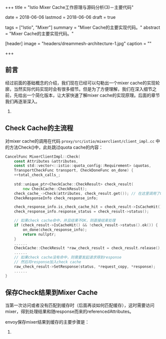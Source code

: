 +++
title = "Istio Mixer Cache工作原理与源码分析(3)－主要代码"

date = 2018-06-06
lastmod = 2018-06-06
draft = true

tags = ["Istio", "Mixer"]
summary = "Mixer Cache的主要实现代码。"
abstract = "Mixer Cache的主要实现代码。"

[header]
image = "headers/dreammesh-architecture-1.jpg"
caption = ""

+++

## 前言

经过前面的基础概念的介绍，我们现在已经可以勾勒出一个mixer cache的实现轮廓，当然实际代码实现时会有很多细节。但是为了方便理解，我们在深入细节之前，先给出一个简化版本，让大家快速了解mixer cache的实现原理。后面的章节我们再逐渐深入。

1. ​


## Check Cache的主流程

对mixer cache的调用在代码 `proxy/src/istio/mixerclient/client_impl.cc` 中的方法Check()中，此处跳过quota cache的内容：

```go
CancelFunc MixerClientImpl::Check(
    const Attributes &attributes,
    const std::vector<::istio::quota_config::Requirement> &quotas,
    TransportCheckFunc transport, CheckDoneFunc on_done) {
	++total_check_calls_;
    
    std::unique_ptr<CheckCache::CheckResult> check_result(
        new CheckCache::CheckResult);
    check_cache_->Check(attributes, check_result.get()); // 在这里调用了CheckCache.Check()方法
    CheckResponseInfo check_response_info;

    check_response_info.is_check_cache_hit = check_result->IsCacheHit();
    check_response_info.response_status = check_result->status();

    // 如果check cache命中，并且结果不OK，则直接结束处理
    if (check_result->IsCacheHit() && !check_result->status().ok()) {
        on_done(check_response_info);
        return nullptr;
    }
    ......
    CheckCache::CheckResult *raw_check_result = check_result.release();
    ......
    // 如果check cache没有命中，则需要发起请求得到response
    // 然后将response加入check cache
    raw_check_result->SetResponse(status, *request_copy, *response);
    ......
}
```

## 保存Check结果到Mixer Cache

当第一次访问或者没有匹配到缓存时（后面再谈如何匹配缓存），这时需要访问mixer，得到处理结果和随response而来的referencedAttributes。

envoy保存mixer结果到缓存的主要步骤是：

1. ​

